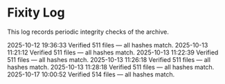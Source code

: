 # Fixity Log

This log records periodic integrity checks of the archive.

2025-10-12 19:36:33  Verified 511 files — all hashes match.
2025-10-13 11:21:12  Verified 511 files — all hashes match.
2025-10-13 11:22:39  Verified 511 files — all hashes match.
2025-10-13 11:26:18  Verified 511 files — all hashes match.
2025-10-13 11:28:18  Verified 511 files — all hashes match.
2025-10-17 10:00:52  Verified 514 files — all hashes match.
